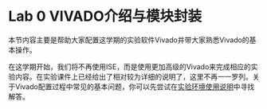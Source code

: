 # Lab 0 VIVADO介绍与模块封装

本节内容主要是帮助大家配置这学期的实验软件Vivado并带大家熟悉Vivado的基本操作。

在这学期开始，我们将不再使用ISE，而是使用更加高级的Vivado来完成相应的实验内容。在实验课件上已经给出了相对较为详细的说明了，这里不再一一罗列。关于Vivado配置过程中常见的基本问题，你可以先尝试在[实验环境使用说明](/appends/environment)中寻找解答。